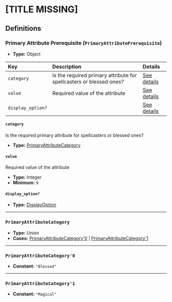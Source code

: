 # [TITLE MISSING]

## Definitions

### <a name="PrimaryAttributePrerequisite"></a> Primary Attribute Prerequisite (`PrimaryAttributePrerequisite`)

- **Type:** Object

Key | Description | Details
:-- | :-- | :--
`category` | Is the required primary attribute for spellcasters or blessed ones? | <a href="#PrimaryAttributePrerequisite/category">See details</a>
`value` | Required value of the attribute | <a href="#PrimaryAttributePrerequisite/value">See details</a>
`display_option?` |  | <a href="#PrimaryAttributePrerequisite/display_option">See details</a>

#### <a name="PrimaryAttributePrerequisite/category"></a> `category`

Is the required primary attribute for spellcasters or blessed ones?

- **Type:** <a href="#PrimaryAttributeCategory">PrimaryAttributeCategory</a>

#### <a name="PrimaryAttributePrerequisite/value"></a> `value`

Required value of the attribute

- **Type:** Integer
- **Minimum:** `9`

#### <a name="PrimaryAttributePrerequisite/display_option"></a> `display_option?`

- **Type:** <a href="../DisplayOption.md#DisplayOption">DisplayOption</a>

---

### <a name="PrimaryAttributeCategory"></a> `PrimaryAttributeCategory`

- **Type:** Union
- **Cases:** <a href="#PrimaryAttributeCategory'0">PrimaryAttributeCategory'0</a> | <a href="#PrimaryAttributeCategory'1">PrimaryAttributeCategory'1</a>

---

### <a name="PrimaryAttributeCategory'0"></a> `PrimaryAttributeCategory'0`

- **Constant:** `"Blessed"`

---

### <a name="PrimaryAttributeCategory'1"></a> `PrimaryAttributeCategory'1`

- **Constant:** `"Magical"`
